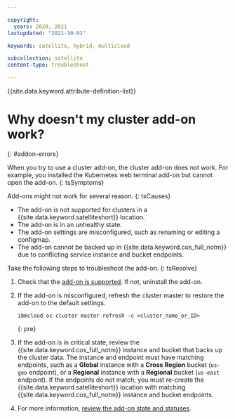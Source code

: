 ```yaml
---

copyright:
  years: 2020, 2021
lastupdated: "2021-10-01"

keywords: satellite, hybrid, multicloud

subcollection: satellite
content-type: troubleshoot

---
```


{{site.data.keyword.attribute-definition-list}}

# Why doesn't my cluster add-on work?
{: #addon-errors}

When you try to use a cluster add-on, the cluster add-on does not work. For example, you installed the Kubernetes web terminal add-on but cannot open the add-on.
{: tsSymptoms}


Add-ons might not work for several reason.
{: tsCauses}

* The add-on is not supported for clusters in a {{site.data.keyword.satelliteshort}} location.
* The add-on is in an unhealthy state.
* The add-on settings are misconfigured, such as renaming or editing a configmap.
* The add-on cannot be backed up in {{site.data.keyword.cos_full_notm}} due to conflicting service instance and bucket endpoints.


Take the following steps to troubleshoot the add-on.
{: tsResolve}

1. Check that the [add-on is supported](/docs/openshift?topic=openshift-managed-addons#addons-satellite). If not, uninstall the add-on.
2. If the add-on is misconfigured, refresh the cluster master to restore the add-on to the default settings. 
    ```
    ibmcloud oc cluster master refresh -c <cluster_name_or_ID>
    ```
    {: pre}

3. If the add-on is in critical state, review the {{site.data.keyword.cos_full_notm}} instance and bucket that backs up the cluster data. The instance and endpoint must have matching endpoints, such as a **Global** instance with a **Cross Region** bucket (`us-geo` endpoint), or a **Regional** instance with a **Regional** bucket (`us-east` endpoint). If the endpoints do not match, you must re-create the {{site.data.keyword.satelliteshort}} location with matching {{site.data.keyword.cos_full_notm}} instance and bucket endpoints.
4. For more information, [review the add-on state and statuses](/docs/containers?topic=containers-debug_addons).


